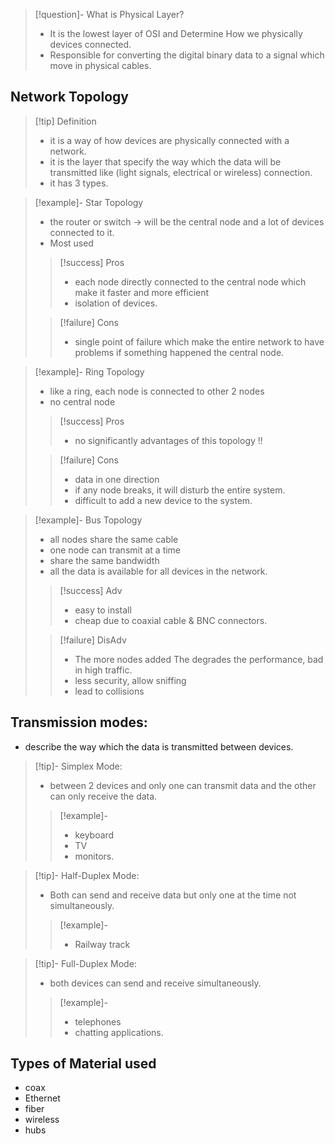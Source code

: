 
>[!question]- What is Physical Layer?
>- It is the lowest layer of OSI and Determine How we physically devices connected.
>- Responsible for converting the digital binary data to a signal which move in physical cables.
## Network Topology
>[!tip] Definition
>- it is a way of how devices are physically connected with a network.
>- it is the layer that specify the way which the data will be transmitted like (light signals, electrical or wireless) connection.
>- it has 3 types.

>[!example]- Star Topology
>- the router or switch -> will be the central node and a lot of devices connected to it.
>- Most used
>
>>[!success] Pros
>> - each node directly connected to the central node which make it faster and more efficient
>> - isolation of devices.
>
>>[!failure] Cons
>>- single point of failure which make the entire network to have problems if something happened the central node.

>[!example]- Ring Topology
> - like a ring, each node is connected to other 2 nodes
> - no central node
>
>> [!success] Pros
>> - no significantly advantages of this topology !!
>
>> [!failure] Cons
>> - data in one direction
>> - if any node breaks, it will disturb the entire system.
>> - difficult to add a new device to the system.

>[!example]- Bus Topology
>- all nodes share the same cable
>- one node can transmit at a time
>- share the same bandwidth
>- all the data is available for all devices in the network.
>
>>[!success] Adv
>> - easy to install
>> - cheap due to coaxial cable & BNC connectors.
>
>>[!failure] DisAdv
>> - The more nodes added The degrades the performance, bad in high traffic.
>> - less security, allow sniffing
>> - lead to collisions


## Transmission modes:
- describe the way which the data is transmitted between devices.

>[!tip]- Simplex Mode:
>- between 2 devices and only one can transmit data and the other can only receive the data.
>
>>[!example]-
>>- keyboard
>>- TV
>>- monitors.

>[!tip]- Half-Duplex Mode:
>- Both can send and receive data but only one at the time not simultaneously.
>
>>[!example]-
>>- Railway track

>[!tip]- Full-Duplex Mode:
>- both devices can send and receive simultaneously.
>
>>[!example]-
>>- telephones
>>- chatting applications.

## Types of Material used
- coax
- Ethernet
- fiber
- wireless
- hubs

